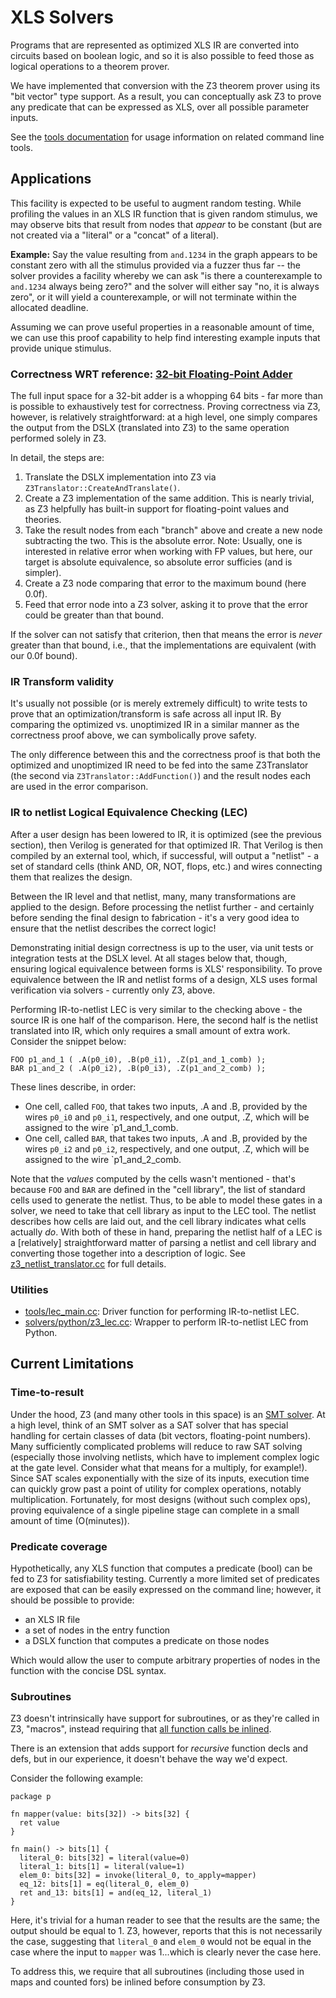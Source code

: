 # XLS Solvers

Programs that are represented as optimized XLS IR are converted into circuits
based on boolean logic, and so it is also possible to feed those as logical
operations to a theorem prover.

We have implemented that conversion with the Z3 theorem prover using its "bit
vector" type support. As a result, you can conceptually ask Z3 to prove any
predicate that can be expressed as XLS, over all possible parameter inputs.

See the
[tools documentation](./tools.md)
for usage information on related command line tools.

## Applications

This facility is expected to be useful to augment random testing. While
profiling the values in an XLS IR function that is given random stimulus, we may
observe bits that result from nodes that *appear* to be constant (but are not
created via a "literal" or a "concat" of a literal).

**Example:** Say the value resulting from `and.1234` in the graph appears to be
constant zero with all the stimulus provided via a fuzzer thus far -- the solver
provides a facility whereby we can ask "is there a counterexample to `and.1234`
always being zero?" and the solver will either say "no, it is always zero", or
it will yield a counterexample, or will not terminate within the allocated
deadline.

Assuming we can prove useful properties in a reasonable amount of time, we can
use this proof capability to help find interesting example inputs that provide
unique stimulus.

### Correctness WRT reference: [32-bit Floating-Point Adder](https://github.com/google/xls/tree/main/xls/modules/fp32_add_2.x)

The full input space for a 32-bit adder is a whopping 64 bits - far more than is
possible to exhaustively test for correctness. Proving correctness via Z3,
however, is relatively straightforward: at a high level, one simply compares the
output from the DSLX (translated into Z3) to the same operation performed
solely in Z3.

In detail, the steps are:

1.  Translate the DSLX implementation into Z3 via
    `Z3Translator::CreateAndTranslate()`.
1.  Create a Z3 implementation of the same addition. This is nearly trivial, as
    Z3 helpfully has built-in support for floating-point values and theories.
1.  Take the result nodes from each "branch" above and create a new node
    subtracting the two. This is the absolute error. Note: Usually, one is
    interested in relative error when working with FP values, but here, our
    target is absolute equivalence, so absolute error sufficies (and is
    simpler).
1.  Create a Z3 node comparing that error to the maximum bound (here 0.0f).
1.  Feed that error node into a Z3 solver, asking it to prove that the error
    could be greater than that bound.

If the solver can not satisfy that criterion, then that means the error is
_never_ greater than that bound, i.e., that the implementations are equivalent
(with our 0.0f bound).

### IR Transform validity

It's usually not possible (or is merely extremely difficult) to write tests to
prove that an optimization/transform is safe across all input IR. By comparing
the optimized vs. unoptimized IR in a similar manner as the correctness proof
above, we can symbolically prove safety.

The only difference between this and the correctness proof is that both the
optimized and unoptimized IR need to be fed into the same Z3Translator (the
second via `Z3Translator::AddFunction()`) and the result nodes each are used in
the error comparison.

### IR to netlist Logical Equivalence Checking (LEC)

After a user design has been lowered to IR, it is optimized (see the previous
section), then Verilog is generated for that optimized IR. That Verilog is then
compiled by an external tool, which, if successful, will output a "netlist" - a
set of standard cells (think AND, OR, NOT, flops, etc.) and wires connecting
them that realizes the design.

Between the IR level and that netlist, many, many transformations are applied to
the design. Before processing the netlist further - and certainly before sending
the final design to fabrication - it's a very good idea to ensure that the
netlist describes the correct logic!

Demonstrating initial design correctness is up to the user, via unit tests or
integration tests at the DSLX level. At all stages below that, though, ensuring
logical equivalence between forms is XLS' responsibility. To prove equivalence
between the IR and netlist forms of a design, XLS uses formal verification via
solvers - currently only Z3, above.

Performing IR-to-netlist LEC is very similar to the checking above - the source
IR is one half of the comparison. Here, the second half is the netlist
translated into IR, which only requires a small amount of extra work. Consider
the snippet below:

```
FOO p1_and_1 ( .A(p0_i0), .B(p0_i1), .Z(p1_and_1_comb) );
BAR p1_and_2 ( .A(p0_i2), .B(p0_i3), .Z(p1_and_2_comb) );
```

These lines describe, in order:

-   One cell, called `FOO`, that takes two inputs, .A and .B, provided by the
    wires `p0_i0` and `p0_i1`, respectively, and one output, .Z, which will be
    assigned to the wire `p1_and_1_comb.
-   One cell, called `BAR`, that takes two inputs, .A and .B, provided by the
    wires `p0_i2` and `p0_i2`, respectively, and one output, .Z, which will be
    assigned to the wire `p1_and_2_comb.

Note that the _values_ computed by the cells wasn't mentioned - that's because
`FOO` and `BAR` are defined in the "cell library", the list of standard cells
used to generate the netlist. Thus, to be able to model these gates in a solver,
we need to take that cell library as input to the LEC tool. The netlist
describes how cells are laid out, and the cell library indicates what cells
actually *do*. With both of these in hand, preparing the netlist half of a LEC
is a [relatively] straightforward matter of parsing a netlist and cell library
and converting those together into a description of logic. See
[z3_netlist_translator.cc](https://github.com/google/xls/tree/main/xls/solvers/z3_netlist_translator.cc)
for full details.

### Utilities

-   [tools/lec_main.cc](https://github.com/google/xls/tree/main/xls/tools/lec_main.cc):
    Driver function for performing IR-to-netlist LEC.
-   [solvers/python/z3_lec.cc](https://github.com/google/xls/tree/main/xls/solvers/python/z3_lec.cc):
    Wrapper to perform IR-to-netlist LEC from Python.

## Current Limitations

### Time-to-result

Under the hood, Z3 (and many other tools in this space) is an
[SMT solver](https://en.wikipedia.org/wiki/Satisfiability_modulo_theories). At a
high level, think of an SMT solver as a SAT solver that has special handling for
certain classes of data (bit vectors, floating-point numbers). Many sufficiently
complicated problems will reduce to raw SAT solving (especially those involving
netlists, which have to implement complex logic at the gate level. Consider what
that means for a multiply, for example!). Since SAT scales exponentially with
the size of its inputs, execution time can quickly grow past a point of utility
for complex operations, notably multiplication. Fortunately, for most designs
(without such complex ops), proving equivalence of a single pipeline stage can
complete in a small amount of time (O(minutes)).

### Predicate coverage

Hypothetically, any XLS function that computes a predicate (bool) can be fed to
Z3 for satisfiability testing. Currently a more limited set of predicates are
exposed that can be easily expressed on the command line; however, it should be
possible to provide:

-   an XLS IR file
-   a set of nodes in the entry function
-   a DSLX function that computes a predicate on those nodes

Which would allow the user to compute arbitrary properties of nodes in the
function with the concise DSL syntax.

### Subroutines

Z3 doesn't intrinsically have support for subroutines, or as they're called in
Z3, "macros", instead requiring that
[all function calls be inlined](https://stackoverflow.com/questions/7740556/equivalent-of-define-fun-in-z3-api).

There is an extension that adds support for _recursive_ function decls and defs,
but in our experience, it doesn't behave the way we'd expect.

Consider the following example:

```
package p

fn mapper(value: bits[32]) -> bits[32] {
  ret value
}

fn main() -> bits[1] {
  literal_0: bits[32] = literal(value=0)
  literal_1: bits[1] = literal(value=1)
  elem_0: bits[32] = invoke(literal_0, to_apply=mapper)
  eq_12: bits[1] = eq(literal_0, elem_0)
  ret and_13: bits[1] = and(eq_12, literal_1)
}
```

Here, it's trivial for a human reader to see that the results are the same; the
output should be equal to 1. Z3, however, reports that this is not necessarily
the case, suggesting that `literal_0` and `elem_0` would not be equal in the
case where the input to `mapper` was 1...which is clearly never the case here.

To address this, we require that all subroutines (including those used in maps
and counted fors) be inlined before consumption by Z3.
